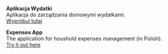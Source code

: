 <b>Aplikacja Wydatki</b></br>
Aplikacja do zarządzania domowymi wydatkami.</br> 
<a href="http://teoriachaosu.ehost.pl">Wypróbuj tutaj</a>

<b>Expenses App</b></br>
The application for houshold expenses management (in Polish).</br> 
<a href="http://teoriachaosu.ehost.pl">Try it out here</a>
